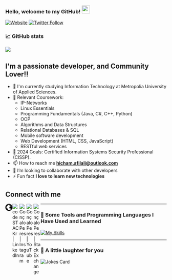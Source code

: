 ### Hello, welcome to my GitHub! <img src="https://raw.githubusercontent.com/zluvsand/zluvsand/master/wave.gif" height="25px" width="25px">
[![Website](https://img.shields.io/website?label=HichamAf.github.io&style=for-the-badge&url=https%3A%2F%2FHichamAF.github.io)](https://HichamAf.github.io)
[![Twitter Follow](https://img.shields.io/twitter/follow/HichamAfilali?color=1DA1F2&logo=twitter&style=for-the-badge)](https://twitter.com/intent/follow?original_referer=https%3A%2F%2Fgithub.com%2FHichamAf&screen_name=HichamAfilali)

### 📈 GitHub stats
<p><img src="https://github-readme-streak-stats.herokuapp.com/?user=HichamAf&theme=dracula"/></p>

## I'm a passionate developer, and Community Lover!!
- 🔭 I'm currently studying Information Technology at Metropolia University of Applied Sciences.
- 🌱 Relevant Coursework:<br>
	- IP-Networks<br>
	- Linux Essentials<br>
	- Programming Fundamentals (Java, C#, C++, Python)<br>
	- OOP<br>
	- Algorithms and Data Structures<br>
	- Relational Databases & SQL<br>
	- Mobile software development<br>
	- Web Development (HTML, CSS, JavaScript)<br>
	- RESTful web services<br>
- 🥅 2024 Goals: Certified Information Systems Security Professional (CISSP).
- 📫 How to reach me **hicham.afilali@outlook.com**
- 👯 I’m looking to collaborate with other developers
- ⚡ Fun fact **I love to learn new technologies**

## Connect with me
[<img align="left" alt="codeSTACKr.com" width="22px" src="https://raw.githubusercontent.com/iconic/open-iconic/master/svg/globe.svg" />][Website]
[<img align="left" alt="codeSTACKr | LinkedIn" width="22px" src="https://cdn.jsdelivr.net/npm/simple-icons@v3/icons/linkedin.svg" />][Linkedin]
[<img align="left" alt="Gonçalo Peres | Instagram" width="22px" src="https://cdn.jsdelivr.net/npm/simple-icons@v4.1.0/icons/instagram.svg" />][Instagram]
[<img align="left" alt="Gonçalo Peres | YouTube" width="22px" src="https://cdn.jsdelivr.net/npm/simple-icons@v4.1.0/icons/youtube.svg" />][Youtube]
[<img align="left" alt="Gonçalo Peres | StackExchange" width="22px" src="https://cdn.jsdelivr.net/npm/simple-icons@v4.1.0/icons/stackoverflow.svg" />][Stackoverflow]

---

### 🚀 Some Tools and Programming Languages I Have Used and Learned
[![My Skills](https://skillicons.dev/icons?i=java,kotlin,js,cs,cpp,aws,vscode,visualstudio,idea,linux,blender,ai,figma,github,stackoverflow)](https://skillicons.dev)

---

### 🙊 A little laughter for you
![Jokes Card](https://readme-jokes.vercel.app/api?theme=dracula)

[Website]: https://HichamAf.github.io
[Linkedin]: https://linkedin.com/in/hichamafilali
[Stackoverflow]: https://stackoverflow.com/users/15039665/hicham?tab=profile
[Twitter]: https://twitter.com/HichamAfilali
[Youtube]: https://www.youtube.com/@azouranzar6285
[Instagram]: https://www.instagram.com/aksilazar/